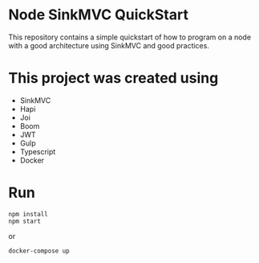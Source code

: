 # Node SinkMVC QuickStart

This repository contains a simple quickstart of how to program on a node with a good architecture using SinkMVC and good practices.

# This project was created using

* SinkMVC
* Hapi
* Joi
* Boom
* JWT
* Gulp
* Typescript
* Docker

# Run

```
npm install
npm start
```

or

```
docker-compose up
```